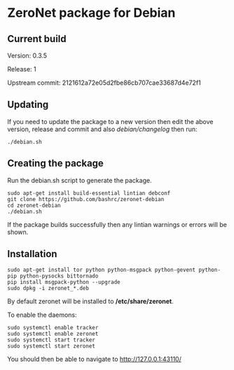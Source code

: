 ZeroNet package for Debian
==========================

Current build
-------------

Version: 0.3.5

Release: 1

Upstream commit: 2121612a72e05d2fbe86cb707cae33687d4e72f1

Updating
--------

If you need to update the package to a new version then edit the above version, release and commit and also *debian/changelog* then run:

    ./debian.sh

Creating the package
--------------------

Run the debian.sh script to generate the package.

    sudo apt-get install build-essential lintian debconf
    git clone https://github.com/bashrc/zeronet-debian
    cd zeronet-debian
    ./debian.sh

If the package builds successfully then any lintian warnings or errors will be shown.

Installation
------------

    sudo apt-get install tor python python-msgpack python-gevent python-pip python-pysocks bittornado
    pip install msgpack-python --upgrade
    sudo dpkg -i zeronet_*.deb

By default zeronet will be installed to **/etc/share/zeronet**.

To enable the daemons:

    sudo systemctl enable tracker
    sudo systemctl enable zeronet
    sudo systemctl start tracker
    sudo systemctl start zeronet

You should then be able to navigate to http://127.0.0.1:43110/
